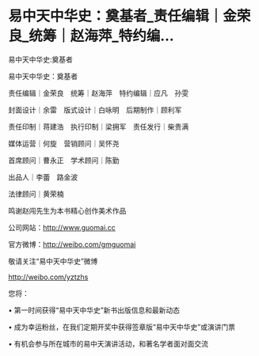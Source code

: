 # 易中天中华史：奠基者_责任编辑｜金荣良_统筹｜赵海萍_特约编...

易中天中华史:奠基者

易中天中华史：奠基者

责任编辑｜金荣良　统筹｜赵海萍　特约编辑｜应凡　孙雯

封面设计｜余雷　版式设计｜白咏明　后期制作｜顾利军

责任印制｜蒋建浩　执行印制｜梁拥军　责任发行｜柴贵满

媒体运营｜何旋　营销顾问｜吴怀尧

首席顾问｜曹永正　学术顾问｜陈勤

出品人｜李蕾　路金波

法律顾问｜黄荣楠

鸣谢赵闯先生为本书精心创作美术作品

公司网站：http://www.guomai.cc

官方微博：http://weibo.com/gmguomai

敬请关注“易中天中华史”微博

http://weibo.com/yztzhs

您将：

• 第一时间获得“易中天中华史”新书出版信息和最新动态

• 成为幸运粉丝，在我们定期开奖中获得签章版“易中天中华史”或演讲门票

• 有机会参与所在城市的易中天演讲活动，和著名学者面对面交流